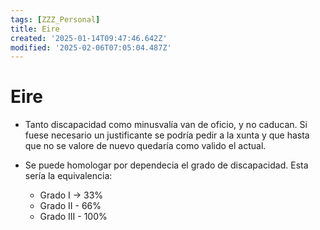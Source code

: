 ```yaml
---
tags: [ZZZ_Personal]
title: Eire
created: '2025-01-14T09:47:46.642Z'
modified: '2025-02-06T07:05:04.487Z'
---
```


# Eire 

+ Tanto discapacidad como minusvalía van de oficio, y no caducan. Si fuese necesario un justificante se podría pedir a la xunta y que hasta que no se valore de nuevo quedaría como valido el actual.

+ Se puede homologar por dependecia el grado de discapacidad. Esta sería la equivalencia:
  - Grado I -> 33%
  - Grado II - 66%
  - Grado III - 100%



